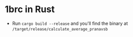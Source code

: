 # 1brc in Rust

* Run `cargo build --release` and you'll find the binary at `/target/release/calculate_average_pranavsb`
